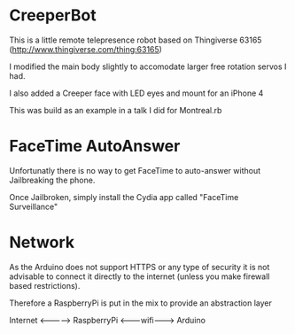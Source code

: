 # CreeperBot

This is a little remote telepresence robot based on Thingiverse 63165 (http://www.thingiverse.com/thing:63165)

I modified the main body slightly to accomodate larger free rotation servos I had.

I also added a Creeper face with LED eyes and mount for an iPhone 4

This was build as an example in a talk I did for Montreal.rb

# FaceTime AutoAnswer

Unfortunatly there is no way to get FaceTime to auto-answer without Jailbreaking the phone.

Once Jailbroken, simply install the Cydia app called "FaceTime Surveillance"

# Network

As the Arduino does not support HTTPS or any type of security it is not advisable to connect it directly to the internet (unless you make firewall based restrictions).

Therefore a RaspberryPi is put in the mix to provide an abstraction layer

Internet <-----> RaspberryPi <---wifi---> Arduino
